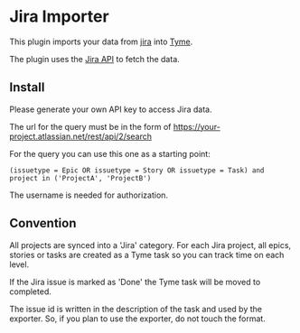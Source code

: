 # Jira Importer

This plugin imports your data from [jira](https://jira.atlassian.com) into [Tyme](https://www.tyme-app.com). 

The plugin uses the [Jira API](https://developer.atlassian.com/server/jira/platform/rest-apis/) to fetch the data.

## Install

Please generate your own API key to access Jira data.

The url for the query must be in the form of https://your-project.atlassian.net/rest/api/2/search

For the query you can use this one as a starting point:

```
(issuetype = Epic OR issuetype = Story OR issuetype = Task) and project in ('ProjectA', 'ProjectB')
```

The username is needed for authorization. 

## Convention

All projects are synced into a 'Jira' category. For each Jira project, all epics, stories or tasks are created as a Tyme task so you can track time on each level. 

If the Jira issue is marked as 'Done' the Tyme task will be moved to completed.

The issue id is written in the description of the task and used by the exporter. So, if you plan to use the exporter, do not touch the format. 
